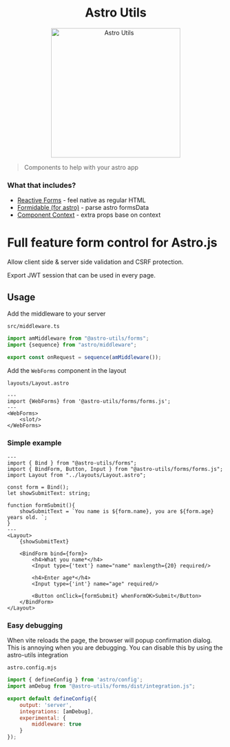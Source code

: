 <center>

# Astro Utils

<img src="./assets/logo.rounded.png" alt="Astro Utils" height="300px"/>
</center>

> Components to help with your astro app

### What that includes?
- [Reactive Forms](./packages/forms/README.md) - feel native as regular HTML
- [Formidable (for astro)](./packages/formidable/README.md) - parse astro formsData
- [Component Context](./packages/context/README.md) - extra props base on context


# Full feature form control for Astro.js

Allow client side & server side validation and CSRF protection.

Export JWT session that can be used in every page.

## Usage

Add the middleware to your server


`src/middleware.ts`
```ts
import amMiddleware from "@astro-utils/forms";
import {sequence} from "astro/middleware";

export const onRequest = sequence(amMiddleware());
```

Add the `WebForms` component in the layout

`layouts/Layout.astro`
```astro
---
import {WebForms} from '@astro-utils/forms/forms.js';
---
<WebForms>
    <slot/>
</WebForms>
```

### Simple example
```astro
---
import { Bind } from "@astro-utils/forms";
import { BindForm, Button, Input } from "@astro-utils/forms/forms.js";
import Layout from "../layouts/Layout.astro";

const form = Bind();
let showSubmitText: string;

function formSubmit(){
    showSubmitText = `You name is ${form.name}, you are ${form.age} years old. `;
}
---
<Layout>
    {showSubmitText}

    <BindForm bind={form}>
        <h4>What you name*</h4>
        <Input type={'text'} name="name" maxlength={20} required/>
    
        <h4>Enter age*</h4>
        <Input type={'int'} name="age" required/>
    
        <Button onClick={formSubmit} whenFormOK>Submit</Button>
    </BindForm>
</Layout>
```

### Easy debugging
When vite reloads the page, the browser will popup confirmation dialog. This is annoying when you are debugging. You can disable this by using the astro-utils integration

`astro.config.mjs`
```js
import { defineConfig } from 'astro/config';
import amDebug from "@astro-utils/forms/dist/integration.js";

export default defineConfig({
	output: 'server',
	integrations: [amDebug],
	experimental: {
		middleware: true
	}
});
```
